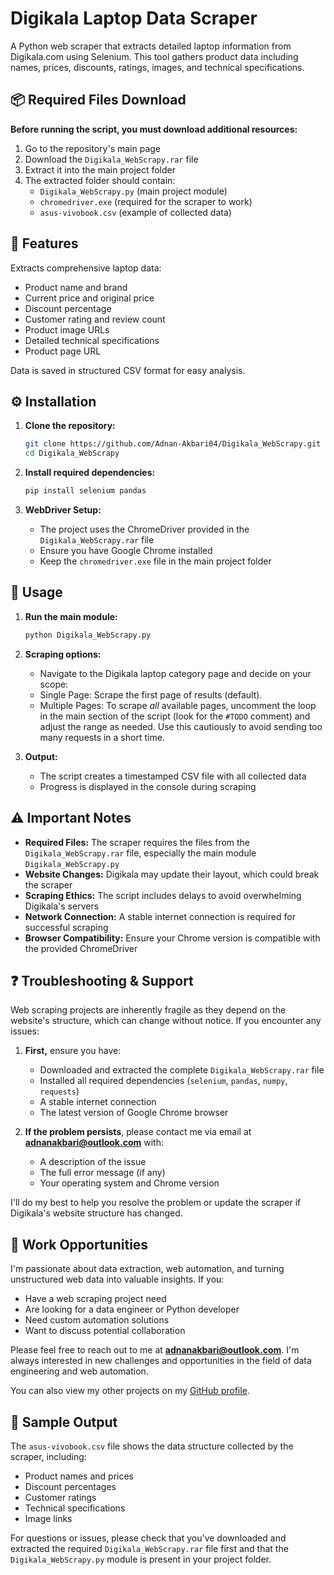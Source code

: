 # Digikala Laptop Data Scraper

A Python web scraper that extracts detailed laptop information from Digikala.com using Selenium. This tool gathers product data including names, prices, discounts, ratings, images, and technical specifications.

## 📦 Required Files Download

**Before running the script, you must download additional resources:**

1. Go to the repository's main page
2. Download the `Digikala_WebScrapy.rar` file
3. Extract it into the main project folder
4. The extracted folder should contain:
   - `Digikala_WebScrapy.py` (main project module)
   - `chromedriver.exe` (required for the scraper to work)
   - `asus-vivobook.csv` (example of collected data)

## 🚀 Features

Extracts comprehensive laptop data:
- Product name and brand
- Current price and original price
- Discount percentage
- Customer rating and review count
- Product image URLs
- Detailed technical specifications
- Product page URL

Data is saved in structured CSV format for easy analysis.

## ⚙️ Installation

1. **Clone the repository:**
   ```bash
   git clone https://github.com/Adnan-Akbari04/Digikala_WebScrapy.git
   cd Digikala_WebScrapy
   ```

2. **Install required dependencies:**
   ```bash
   pip install selenium pandas
   ```

3. **WebDriver Setup:**
   - The project uses the ChromeDriver provided in the `Digikala_WebScrapy.rar` file
   - Ensure you have Google Chrome installed
   - Keep the `chromedriver.exe` file in the main project folder

## 📖 Usage

1. **Run the main module:**
   ```bash
   python Digikala_WebScrapy.py
   ```

2. **Scraping options:**
    -   Navigate to the Digikala laptop category page and decide on your scope:
    -   Single Page: Scrape the first page of results (default).
    -   Multiple Pages: To scrape *all* available pages, uncomment the loop in the main section of the script (look for the `#TODO` comment) and adjust the                range as needed. Use this cautiously to avoid sending too many requests in a short time.

3. **Output:**
   - The script creates a timestamped CSV file with all collected data
   - Progress is displayed in the console during scraping

## ⚠️ Important Notes

- **Required Files:** The scraper requires the files from the `Digikala_WebScrapy.rar` file, especially the main module `Digikala_WebScrapy.py`
- **Website Changes:** Digikala may update their layout, which could break the scraper
- **Scraping Ethics:** The script includes delays to avoid overwhelming Digikala's servers
- **Network Connection:** A stable internet connection is required for successful scraping
- **Browser Compatibility:** Ensure your Chrome version is compatible with the provided ChromeDriver

## ❓ Troubleshooting & Support

Web scraping projects are inherently fragile as they depend on the website's structure, which can change without notice. If you encounter any issues:

1. **First,** ensure you have:
   - Downloaded and extracted the complete `Digikala_WebScrapy.rar` file
   - Installed all required dependencies (`selenium`, `pandas`, `numpy`, `requests`)
   - A stable internet connection
   - The latest version of Google Chrome browser

2. **If the problem persists**, please contact me via email at **adnanakbari@outlook.com** with:
   - A description of the issue
   - The full error message (if any)
   - Your operating system and Chrome version

I'll do my best to help you resolve the problem or update the scraper if Digikala's website structure has changed.

## 💼 Work Opportunities

I'm passionate about data extraction, web automation, and turning unstructured web data into valuable insights. If you:

- Have a web scraping project need
- Are looking for a data engineer or Python developer
- Need custom automation solutions
- Want to discuss potential collaboration

Please feel free to reach out to me at **adnanakbari@outlook.com**. I'm always interested in new challenges and opportunities in the field of data engineering and web automation.

You can also view my other projects on my [GitHub profile](https://github.com/Adnan-Akbari04).

## 📄 Sample Output

The `asus-vivobook.csv` file shows the data structure collected by the scraper, including:
- Product names and prices
- Discount percentages
- Customer ratings
- Technical specifications
- Image links

For questions or issues, please check that you've downloaded and extracted the required `Digikala_WebScrapy.rar` file first and that the `Digikala_WebScrapy.py` module is present in your project folder.
